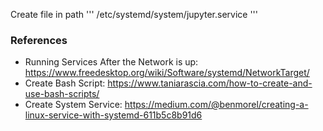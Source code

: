 Create file in path
'''
/etc/systemd/system/jupyter.service
'''

### References
- Running Services After the Network is up: https://www.freedesktop.org/wiki/Software/systemd/NetworkTarget/
- Create Bash Script: https://www.taniarascia.com/how-to-create-and-use-bash-scripts/
- Create System Service: https://medium.com/@benmorel/creating-a-linux-service-with-systemd-611b5c8b91d6
